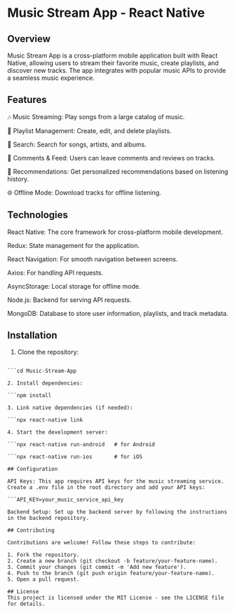 # Music Stream App - React Native

## Overview

Music Stream App is a cross-platform mobile application built with React Native, allowing users to stream their favorite music, create playlists, and discover new tracks. The app integrates with popular music APIs to provide a seamless music experience.

## Features

🎶 Music Streaming: Play songs from a large catalog of music.

📅 Playlist Management: Create, edit, and delete playlists.

🔎 Search: Search for songs, artists, and albums.

💬 Comments & Feed: Users can leave comments and reviews on tracks.

🧭 Recommendations: Get personalized recommendations based on listening history.

🌐 Offline Mode: Download tracks for offline listening.

## Technologies
React Native: The core framework for cross-platform mobile development.

Redux: State management for the application.

React Navigation: For smooth navigation between screens.

Axios: For handling API requests.

AsyncStorage: Local storage for offline mode.

Node.js: Backend for serving API requests.

MongoDB: Database to store user information, playlists, and track metadata.

## Installation

1. Clone the repository:

```git clone https://github.com/your-username/Music-Stream-App.git

```cd Music-Stream-App

2. Install dependencies:

```npm install

3. Link native dependencies (if needed):

```npx react-native link

4. Start the development server:

```npx react-native run-android   # for Android

```npx react-native run-ios       # for iOS

## Configuration

API Keys: This app requires API keys for the music streaming service. Create a .env file in the root directory and add your API keys:

```API_KEY=your_music_service_api_key

Backend Setup: Set up the backend server by following the instructions in the backend repository.

## Contributing

Contributions are welcome! Follow these steps to contribute:

1. Fork the repository.
2. Create a new branch (git checkout -b feature/your-feature-name).
3. Commit your changes (git commit -m 'Add new feature').
4. Push to the branch (git push origin feature/your-feature-name).
5. Open a pull request.

## License
This project is licensed under the MIT License - see the LICENSE file for details.

